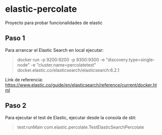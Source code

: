 # elastic-percolate
Proyecto para probar funcionalidades de elastic


## Paso 1
Para arrancar el Elastic Search en local ejecutar: 
> docker run -p 9200:9200 -p 9300:9300 -e "discovery.type=single-node" -e "cluster.name=percolatetest" docker.elastic.co/elasticsearch/elasticsearch:6.2.1

Link de referencia: 
https://www.elastic.co/guide/en/elasticsearch/reference/current/docker.html


## Paso 2
Para ejecutar el test de Elastic, ejecutar desde la consola de sbt:

> test:runMain com.elastic.percolate.TestElasticSearchPercolate

